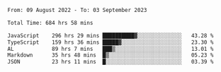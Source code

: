 
<!--START_SECTION:waka-->

```txt
From: 09 August 2022 - To: 03 September 2023

Total Time: 684 hrs 58 mins

JavaScript    296 hrs 29 mins ██████████▓░░░░░░░░░░░░░░   43.28 %
TypeScript    159 hrs 36 mins █████▓░░░░░░░░░░░░░░░░░░░   23.30 %
AL            89 hrs 7 mins   ███▒░░░░░░░░░░░░░░░░░░░░░   13.01 %
Markdown      35 hrs 48 mins  █▒░░░░░░░░░░░░░░░░░░░░░░░   05.23 %
JSON          23 hrs 11 mins  █░░░░░░░░░░░░░░░░░░░░░░░░   03.39 %
```

<!--END_SECTION:waka-->











